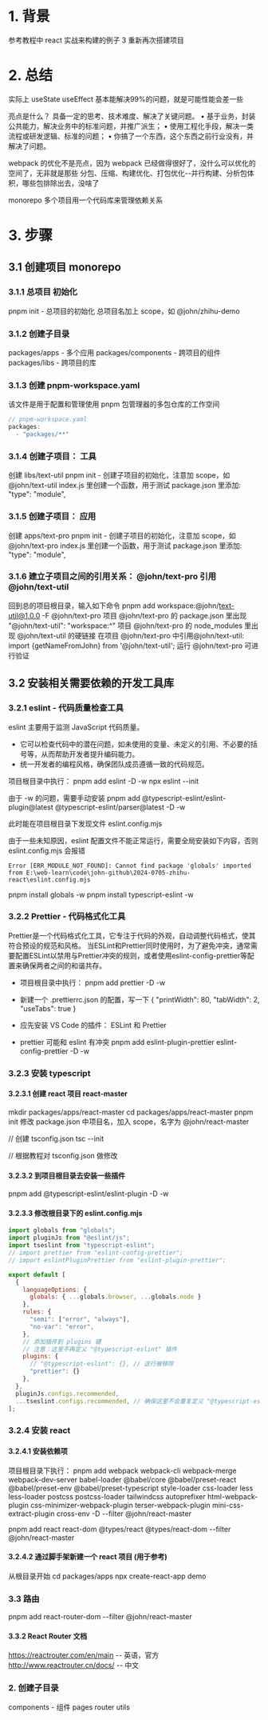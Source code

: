 # 1. 背景
参考教程中 react 实战来构建的例子 3
重新再次搭建项目

# 2. 总结
实际上 useState useEffect 基本能解决99%的问题，就是可能性能会差一些

亮点是什么？
具备⼀定的思考、技术难度、解决了关键问题。
• 基于业务，封装公共能⼒，解决业务中的标准问题，并推⼴派⽣；
• 使⽤⼯程化⼿段，解决⼀类流程或研发逻辑、标准的问题；
• 你搞了⼀个东西，这个东西之前⾏业没有，并解决了问题。

webpack 的优化不是亮点，因为 webpack 已经做得很好了，没什么可以优化的空间了，无非就是那些 分包、压缩、构建优化、打包优化--并行构建、分析包体积，哪些包排除出去，没啥了

monorepo
多个项⽬⽤⼀个代码库来管理依赖关系

# 3. 步骤
## 3.1 创建项目 monorepo

### 3.1.1 总项目 初始化
pnpm init - 总项目的初始化
总项目名加上 scope，如 @john/zhihu-demo

### 3.1.2 创建子目录
packages/apps - 多个应用
packages/components - 跨项目的组件
packages/libs - 跨项目的库

### 3.1.3 创建 pnpm-workspace.yaml
该文件是用于配置和管理使用 pnpm 包管理器的多包仓库的工作空间
``` javascript
// pnpm-workspace.yaml
packages: 
  - "packages/**"
```

### 3.1.4 创建子项目： 工具
创建 libs/text-util
pnpm init - 创建子项目的初始化，注意加 scope，如 @john/text-util
index.js 里创建一个函数，用于测试
package.json 里添加: "type": "module",

### 3.1.5 创建子项目： 应用
创建 apps/text-pro
pnpm init - 创建子项目的初始化，注意加 scope，如 @john/text-pro
index.js 里创建一个函数，用于测试
package.json 里添加: "type": "module",

### 3.1.6 建立子项目之间的引用关系： @john/text-pro 引用 @john/text-util
回到总的项目根目录，输入如下命令
pnpm add workspace:@john/text-util@1.0.0 -F @john/text-pro
项目 @john/text-pro 的 package.json 里出现 "@john/text-util": "workspace:^"
项目 @john/text-pro 的 node_modules 里出现 @john/text-util 的硬链接
在项目 @john/text-pro 中引用@john/text-util: import {getNameFromJohn} from '@john/text-util';
运行 @john/text-pro 可进行验证

## 3.2 安装相关需要依赖的开发工具库
### 3.2.1 eslint - 代码质量检查工具
eslint 主要用于监测 JavaScript 代码质量。
+ 它可以检查代码中的潜在问题，如未使用的变量、未定义的引用、不必要的括号等，从而帮助开发者提升编码能力。
+ 统一开发者的编程风格，确保团队成员遵循一致的代码规范。

项目根目录中执行：
pnpm add eslint -D -w
npx eslint --init

由于 -w 的问题，需要⼿动安装
pnpm add @typescript-eslint/eslint-plugin@latest @typescript-eslint/parser@latest -D -w

此时能在项目根目录下发现文件 eslint.config.mjs

由于一些未知原因，eslint 配置文件不能正常运行，需要全局安装如下内容，否则 eslint.config.mjs 会报错
```
Error [ERR_MODULE_NOT_FOUND]: Cannot find package 'globals' imported from E:\web-learn\code\john-github\2024-0705-zhihu-react\eslint.config.mjs
```
pnpm install globals -w
pnpm install typescript-eslint -w

### 3.2.2 Prettier - 代码格式化工具
Prettier是一个代码格式化工具，它专注于代码的外观，自动调整代码格式，使其符合预设的规范和风格。
当ESLint和Prettier同时使用时，为了避免冲突，通常需要配置ESLint以禁用与Prettier冲突的规则，或者使用eslint-config-prettier等配置来确保两者之间的和谐共存。

+ 项目根目录中执行：
pnpm add prettier -D -w

+ 新建⼀个 .prettierrc.json 的配置，写⼀下
{
    "printWidth": 80,
    "tabWidth": 2,
    "useTabs": true
}

+ 应先安装 VS Code 的插件： ESLint 和 Prettier

+ prettier 可能和 eslint 有冲突
pnpm add eslint-plugin-prettier eslint-config-prettier -D -w

### 3.2.3 安装 typescript
#### 3.2.3.1 创建 react 项目 react-master
mkdir packages/apps/react-master
cd packages/apps/react-master
pnpm init
修改 package.json 中项目名，加入 scope，名字为 @john/react-master

// 创建 tsconfig.json
tsc --init  

// 根据教程对 tsconfig.json 做修改

#### 3.2.3.2 到项目根目录去安装一些插件
pnpm add @typescript-eslint/eslint-plugin -D -w

#### 3.2.3.3 修改根目录下的 eslint.config.mjs
``` javascript
import globals from "globals";
import pluginJs from "@eslint/js";
import tseslint from "typescript-eslint";
// import prettier from "eslint-config-prettier";
// import eslintPluginPrettier from "eslint-plugin-prettier";

export default [
  {
    languageOptions: {
      globals: { ...globals.browser, ...globals.node }
    },
    rules: {
      "semi": ["error", "always"],
      "no-var": "error",
    },
    // 添加插件到 plugins 键
    // 注意：这里不再定义 "@typescript-eslint" 插件
    plugins: {
      // "@typescript-eslint": {}, // 这行被移除
      "prettier": {}
    },
  },
  pluginJs.configs.recommended,
  ...tseslint.configs.recommended, // 确保这里不会重复定义 "@typescript-eslint"
];
```

### 3.2.4 安装 react
#### 3.2.4.1 安装依赖项
项目根目录下执行：
pnpm add webpack webpack-cli webpack-merge webpack-dev-server babel-loader @babel/core @babel/preset-react @babel/preset-env @babel/preset-typescript style-loader css-loader less less-loader postcss postcss-loader tailwindcss autoprefixer html-webpack-plugin css-minimizer-webpack-plugin terser-webpack-plugin mini-css-extract-plugin cross-env -D --filter @john/react-master

pnpm add react react-dom @types/react @types/react-dom --filter @john/react-master

#### 3.2.4.2 通过脚手架新建一个 react 项目 (用于参考)
从根目录开始
cd packages/apps
npx create-react-app demo

### 3.3 路由
pnpm add react-router-dom --filter @john/react-master

#### 3.3.2 React Router 文档
https://reactrouter.com/en/main  -- 英语，官方
http://www.reactrouter.cn/docs/ -- 中文



### 2. 创建子目录
components - 组件
pages
router
utils
